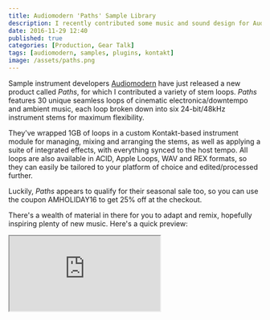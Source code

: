 ```yaml
---
title: Audiomodern 'Paths' Sample Library
description: I recently contributed some music and sound design for Audiomodern's latest sample-based instrument, 'Paths'.
date: 2016-11-29 12:40
published: true
categories: [Production, Gear Talk]
tags: [audiomodern, samples, plugins, kontakt]
image: /assets/paths.png
---
```

Sample instrument developers [Audiomodern](https://audiomodern.com/shop/sample-packs/paths/) have just released a new product called *Paths*, for which I contributed a variety of stem loops. *Paths* features 30 unique seamless loops of cinematic electronica/downtempo and ambient music, each loop broken down into six 24-bit/48kHz instrument stems for maximum flexibility.

They've wrapped 1GB of loops in a custom Kontakt-based instrument module for managing, mixing and arranging the stems, as well as applying a suite of integrated effects, with everything synced to the host tempo. All loops are also available in ACID, Apple Loops, WAV and REX formats, so they can easily be tailored to your platform of choice and edited/processed further.

Luckily, *Paths* appears to qualify for their seasonal sale too, so you can use the coupon AMHOLIDAY16 to get 25% off at the checkout.

There's a wealth of material in there for you to adapt and remix, hopefully inspiring plenty of new music. Here's a quick preview:

<div class="embed-container">
  <iframe src="https://www.youtube.com/embed/nC49ghB1Fj4?rel=0&amp;showinfo=0" allowfullscreen></iframe>
</div>
